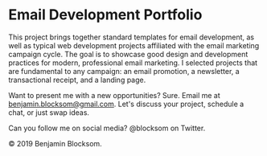 # Email Development Portfolio

This project brings together standard templates for email development, as well as typical web development projects affiliated with the email marketing campaign cycle. The goal is to showcase good design and development practices for modern, professional email marketing. I selected projects that are fundamental to any campaign: an email promotion, a newsletter, a transactional receipt, and a landing page.

Want to present me with a new opportunities? Sure. Email me at benjamin.blocksom@gmail.com. Let's discuss your project, schedule a chat, or just swap ideas.

Can you follow me on social media? @blocksom on Twitter. 

&copy; 2019 Benjamin Blocksom.
